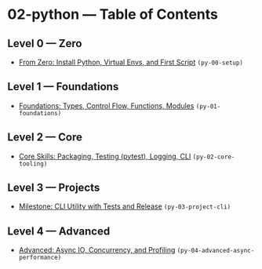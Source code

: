 # 02-python — Table of Contents

## Level 0 — Zero

- [From Zero: Install Python, Virtual Envs, and First Script](py-00-setup.md) `(py-00-setup)`

## Level 1 — Foundations

- [Foundations: Types, Control Flow, Functions, Modules](py-01-foundations.md) `(py-01-foundations)`

## Level 2 — Core

- [Core Skills: Packaging, Testing (pytest), Logging, CLI](py-02-core-tooling.md) `(py-02-core-tooling)`

## Level 3 — Projects

- [Milestone: CLI Utility with Tests and Release](py-03-project-cli.md) `(py-03-project-cli)`

## Level 4 — Advanced

- [Advanced: Async IO, Concurrency, and Profiling](py-04-advanced-async-performance.md) `(py-04-advanced-async-performance)`
